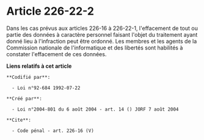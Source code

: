 # Article 226-22-2

Dans les cas prévus aux articles 226-16 à 226-22-1, l'effacement de tout ou partie des données à caractère personnel faisant
l'objet du traitement ayant donné lieu à l'infraction peut être ordonné. Les membres et les agents de la Commission nationale
de l'informatique et des libertés sont habilités à constater l'effacement de ces données.

**Liens relatifs à cet article**

	**Codifié par**:

	  - Loi n°92-684 1992-07-22

	**Créé par**:

	  - Loi n°2004-801 du 6 août 2004 - art. 14 () JORF 7 août 2004

	**Cite**:

	  - Code pénal - art. 226-16 (V)
